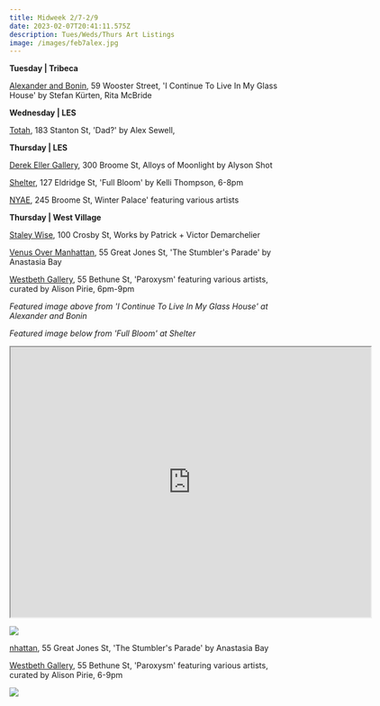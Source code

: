 ```yaml
---
title: Midweek 2/7-2/9
date: 2023-02-07T20:41:11.575Z
description: Tues/Weds/Thurs Art Listings
image: /images/feb7alex.jpg
---
```

**T﻿uesday | Tribeca**

[Alexander and Bonin](https://www.alexanderandbonin.com/exhibition/328/), 59 Wooster Street, 'I Continue To Live In My Glass House' by Stefan Kürten, Rita McBride

**W﻿ednesday | LES**

[T﻿otah](https://www.davidtotah.com/upcoming), 183 Stanton St, 'Dad?' by Alex Sewell, 

**T﻿hursday | LES** 

[Derek Eller Gallery](https://www.derekeller.com/exhibitions/alyson-shotz13), 300 Broome St, Alloys of Moonlight by Alyson Shot

[S﻿helter](https://www.shelternyc.com/), 127 Eldridge St, 'Full Bloom' by Kelli Thompson, 6-8pm

[N﻿YAE](https://www.nyartistsequity.org/all-events/winter-palace), 245 Broome St, Winter Palace' featuring various artists

**T﻿hursday | West Village**

[S﻿taley Wise](https://www.staleywise.com/), 100 Crosby St, Works by Patrick + Victor Demarchelier

[Venus Over Manhattan](https://www.venusovermanhattan.com/exhibitions), 55 Great Jones St, 'The Stumbler's Parade' by Anastasia Bay

[Westbeth Gallery](https://westbeth.org/event/paroxysm-group-show-curated-by-alison-pirie/), 55 Bethune St, 'Paroxysm' featuring various artists, curated by Alison Pirie, 6pm-9pm 

*Featured image above from 'I Continue To Live In My Glass House' at Alexander and Bonin*

*F﻿eatured image below from 'Full Bloom' at Shelter*

<iframe src="https://www.google.com/maps/d/u/3/embed?mid=1Pb_ZKU2O7CqdcW8RieMgYLeNiUSUjKk&ehbc=2E312F" width="640" height="480"></iframe>

![](/images/shelter-gallery_persistence-in-the-face-of-failure_kelli_thompson.jpg)

[nhattan](https://www.venusovermanhattan.com/exhibitions/anastasia-bay-the-stumblers-parade-1), 55 Great Jones St, 'The Stumbler's Parade' by Anastasia Bay 

[W﻿estbeth Gallery](https://westbeth.org/event/paroxysm-group-show-curated-by-alison-pirie/), 55 Bethune St, 'Paroxysm' featuring various artists, curated by Alison Pirie, 6-9pm 

![](/images/paroxysm_homepage_1200px-624x624.png)